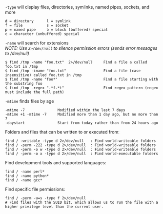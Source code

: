 `-type` will display files, directories, symlinks, named pipes, sockets, and more

```
d = directory      l = symlink
f = file           s = socket
p = named pipe     b = block (buffered) special
c = character (unbuffered) special
```

`-name` will search for extensions <br>
*NOTE: Use `2>/dev/null` to silence permission errors (sends error messages to /dev/null)*
```
$ find /tmp -name "foo.txt"  2>/dev/null     Find a file a called foo.txt in /tmp
$ find /tmp -iname "foo.txt"                 Find a file (case insensitive) called foo.txt in /tmp
$ find /tmp -name "foo*"                     Find a file starting with the substring foo
$ find /tmp -regex ".*f.*t"                  Find regex pattern (regex must include the full path)
```

`-mtime` finds files by age
```
-mtime -7               Modified within the last 7 days
-mtime +1 -mtime -7     Modified more than 1 day ago, but no more than 7
-daystart               Start from today rather than from 24 hours ago
```

Folders and files that can be written to or executed from:
```
find / -writable -type d 2>/dev/null   : Find world-writeable folders
find / -perm -222 -type d 2>/dev/null  : Find world-writeable folders
find / -perm -o w -type d 2>/dev/null  : Find world-writeable folders
find / -perm -o x -type d 2>/dev/null  : Find world-executable folders
```

Find development tools and supported languages:
```
find / -name perl*
find / -name python*
find / -name gcc*
```

Find specific file permissions:
```
find / -perm -u=s -type f 2>/dev/null
# Find files with the SUID bit, which allows us to run the file with a higher privilege level than the current user.
```


